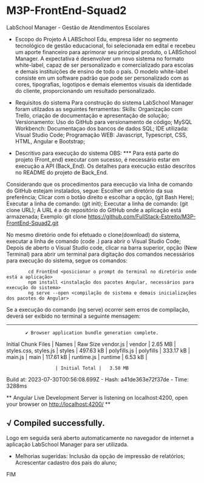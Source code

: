 # M3P-FrontEnd-Squad2
LabSchool Manager - Gestão de Atendimentos Escolares

 - Escopo do Projeto 
A LABSchool Edu, empresa líder no segmento tecnológico de gestão educacional, foi
selecionada em edital e recebeu um aporte financeiro para aprimorar seu principal produto,
o LABSchool Manager. A expectativa é desenvolver um novo sistema no formato white-label,
capaz de ser personalizado e comercializado para escolas e demais instituições de ensino de
todo o país.
O modelo white-label consiste em um software padrão que pode ser personalizado com as
cores, tipografias, logotipos e demais elementos visuais da identidade do cliente,
proporcionando um resultado personalizado.

- Requisitos do sistema
Para construção do sistema LabSchool Manager foram utilzados as seguintes ferramentas:
Skills: Organização com Trello, criação de documentação e apresentação de solução;
Versionamento: Uso do GitHub para versionamento de código;
MySQL Workbench: Documentaçao dos bancos de dados SQL;
IDE utilizada: Visual Studio Code;
Programação WEB: Javascript, Typescript, CSS, HTML, Angular e Bootstrap;

- Descritivo para execução do sistema
OBS: *** Para está parte do projeto (Front_end) executar com sucesso, é necessário estar em execução a API (Back_End).
         Os detalhes para execução estão descritos no README do projeto de Back_End.

Considerando que os procedimentos para execução via linha de comando do GitHub estejam instalados, segue:
Escolher um diretório da sua preferência;
Clicar com o botão direito e escolhar a opção, (git Bash Here);
Executar a linha de comando: (git init);
Executar a linha de comando: (git clone URL); A URL é a do repositório do GitHub onde a aplicação está armazenada;
Exemplo: git clone https://github.com/FullStack-Estreito/M3P-FrontEnd-Squad2.git

No mesmo diretório onde foi efetuado o clone(download) do sistema, executar a linha de comando (code .) para abrir o Visual Studio Code;
Depois de aberto o Visual Studio code, clicar na barra superior, opção (New Terminal) para abrir um terminal para digitação dos comandos necessários para execução do sistema, segue os comandos:

            cd FrontEnd <posicionar o prompt do terminal no diretório onde está a aplicação>
            npm install <instalação dos pacotes Angular, necessários para execução do sistema>
            ng serve --open <compilação do sistema e demais inicializações dos pacotes do Angular>

Se a execução do comando (ng serve) ocorrer sem erros de compílação, deverá ser exibido no terminal a seguinte mensagem:

-------------------------------------------------------------------------------------
           ✔ Browser application bundle generation complete.

Initial Chunk Files   | Names         |  Raw Size
vendor.js             | vendor        |   2.65 MB |
styles.css, styles.js | styles        | 497.63 kB |
polyfills.js          | polyfills     | 333.17 kB |
main.js               | main          | 117.61 kB |
runtime.js            | runtime       |   6.53 kB |

                      | Initial Total |   3.58 MB

Build at: 2023-07-30T00:56:08.699Z - Hash: a41de363e72f37de - Time: 3288ms

** Angular Live Development Server is listening on localhost:4200, open your browser on <http://localhost:4200/> **

√ Compiled successfully.
--------------------------------------------------------------------------------------

Logo em seguida será aberto automaticamente no navegador de internet a aplicação LabSchool Manager para ser utilizada.

- Melhorias sugeridas:
Inclusão da opção de impressão de relatórios;
Acrescentar cadastro dos pais do aluno;

FIM
